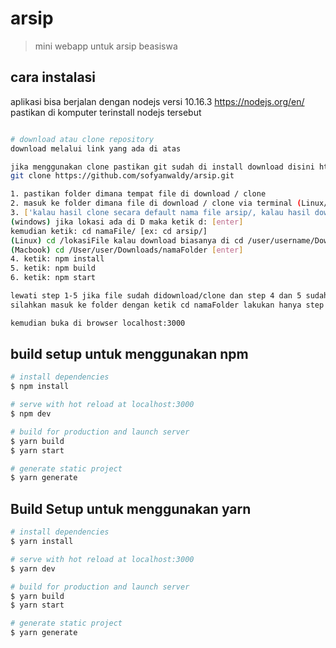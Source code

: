 # arsip

> mini webapp untuk arsip beasiswa

## cara instalasi

aplikasi bisa berjalan dengan nodejs versi 10.16.3 https://nodejs.org/en/ pastikan di komputer terinstall nodejs tersebut 
``` bash

# download atau clone repository
download melalui link yang ada di atas

jika menggunakan clone pastikan git sudah di install download disini https://git-scm.com/
git clone https://github.com/sofyanwaldy/arsip.git

1. pastikan folder dimana tempat file di download / clone
2. masuk ke folder dimana file di download / clone via terminal (Linux/Macbook) atau CMD (windows)
3. ['kalau hasil clone secara default nama file arsip/, kalau hasil download extract file dan secara default namafile arsip-master/']
(windows) jika lokasi ada di D maka ketik d: [enter] 
kemudian ketik: cd namaFile/ [ex: cd arsip/]
(Linux) cd /lokasiFile kalau download biasanya di cd /user/username/Downloads/namaFolder ['enter']
(Macbook) cd /User/user/Downloads/namaFolder [enter]
4. ketik: npm install 
5. ketik: npm build
6. ketik: npm start

lewati step 1-5 jika file sudah didownload/clone dan step 4 dan 5 sudah dilakukan 
silahkan masuk ke folder dengan ketik cd namaFolder lakukan hanya step 6 npm start

kemudian buka di browser localhost:3000
```
## build setup untuk menggunakan npm
``` bash
# install dependencies
$ npm install

# serve with hot reload at localhost:3000
$ npm dev

# build for production and launch server
$ yarn build
$ yarn start

# generate static project
$ yarn generate
``` 

## Build Setup untuk menggunakan yarn 

``` bash
# install dependencies
$ yarn install

# serve with hot reload at localhost:3000
$ yarn dev

# build for production and launch server
$ yarn build
$ yarn start

# generate static project
$ yarn generate
```
